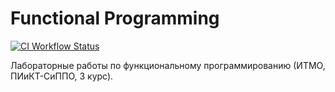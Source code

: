 # Functional Programming

[![CI Workflow Status](https://github.com/Romariok/Functional-Programming/actions/workflows/markdown.yml/badge.svg)](https://github.com/Romariok/Functional-Programming/actions/workflows/markdown.yml)

Лабораторные работы по функциональному программированию (ИТМО, ПИиКТ-СиППО, 3 курс).   
